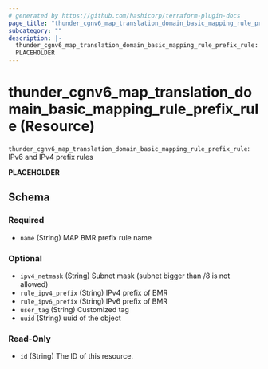 ```yaml
---
# generated by https://github.com/hashicorp/terraform-plugin-docs
page_title: "thunder_cgnv6_map_translation_domain_basic_mapping_rule_prefix_rule Resource - terraform-provider-thunder"
subcategory: ""
description: |-
  thunder_cgnv6_map_translation_domain_basic_mapping_rule_prefix_rule: IPv6 and IPv4 prefix rules
  PLACEHOLDER
---
```


# thunder_cgnv6_map_translation_domain_basic_mapping_rule_prefix_rule (Resource)

`thunder_cgnv6_map_translation_domain_basic_mapping_rule_prefix_rule`: IPv6 and IPv4 prefix rules

__PLACEHOLDER__



<!-- schema generated by tfplugindocs -->
## Schema

### Required

- `name` (String) MAP BMR prefix rule name

### Optional

- `ipv4_netmask` (String) Subnet mask (subnet bigger than /8 is not allowed)
- `rule_ipv4_prefix` (String) IPv4 prefix of BMR
- `rule_ipv6_prefix` (String) IPv6 prefix of BMR
- `user_tag` (String) Customized tag
- `uuid` (String) uuid of the object

### Read-Only

- `id` (String) The ID of this resource.


